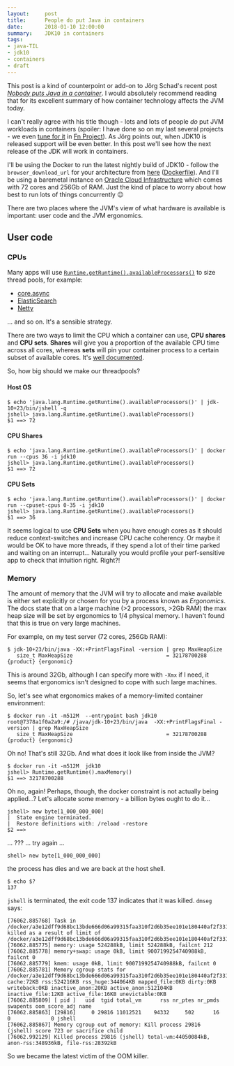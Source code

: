 ```yaml
---
layout:     post
title:      People do put Java in containers
date:       2018-01-10 12:00:00
summary:    JDK10 in containers
tags:
- java-TIL
- jdk10
- containers
- draft
---
```


This post is a kind of counterpoint or add-on to Jörg Schad's recent post [*Nobody puts Java in a container*](https://jaxenter.com/nobody-puts-java-container-139373.html). I would absolutely recommend reading that for its excellent summary of how container technology affects the JVM today.

I can't really agree with his title though - lots and lots of people *do* put JVM workloads in containers (spoiler: I have done so on my last several projects - we even [tune for it](https://github.com/fnproject/fdk-java/blob/master/runtime/Dockerfile-jdk9#L6-L18) in [Fn Project](http://fnproject.io)). As Jörg points out, when JDK10 is released support will be even better. In this post we'll see how the next release of the JDK will work in containers.

I'll be using the Docker to run the latest nightly build of JDK10 - follow the `browser_download_url` for your architecture from [here](https://github.com/AdoptOpenJDK/openjdk10-nightly/blob/master/latest_nightly.json) ([Dockerfile](https://gist.github.com/mjg123/cbdee8a9ecba76ec19853d0ac0269d3d)). And I'll be using a baremetal instance on [Oracle Cloud Infrastructure](https://cloud.oracle.com/en_US/infrastructure/compute) which comes with 72 cores and 256Gb of RAM. Just the kind of place to worry about how best to run lots of things concurrently 😉

There are two places where the JVM's view of what hardware is available is important: user code and the JVM ergonomics.

## User code

### CPUs

Many apps will use [`Runtime.getRuntime().availableProcessors()`](http://download.java.net/java/jdk10/docs/api/java/lang/Runtime.html#availableProcessors()) to size thread pools, for example:

  - [core.async](https://github.com/clojure/core.async/blob/d81acd/src/main/clojure/clojure/core/async/impl/concurrent.clj#L28-L30)
  - [ElasticSearch](https://github.com/clojure/core.async/blob/d81acd/src/main/clojure/clojure/core/async/impl/concurrent.clj#L28-L30)
  - [Netty](https://github.com/netty/netty/blob/98beb777f81f092aa0fddf49ed08b426b2c72f01/common/src/main/java/io/netty/util/NettyRuntime.java#L69)
  
  ... and so on. It's a sensible strategy.
  
There are two ways to limit the CPU which a container can use, **CPU shares** and **CPU sets**. **Shares** will give you a proportion of the available CPU time across all cores, whereas **sets** will pin your container process to a certain subset of available cores. It's [well documented](https://docs.docker.com/engine/reference/run/#cpu-period-constraint).

So, how big should we make our threadpools?

#### Host OS

```shell
$ echo 'java.lang.Runtime.getRuntime().availableProcessors()' | jdk-10+23/bin/jshell -q
jshell> java.lang.Runtime.getRuntime().availableProcessors()
$1 ==> 72
```

#### CPU Shares

```shell
$ echo 'java.lang.Runtime.getRuntime().availableProcessors()' | docker run --cpus 36 -i jdk10
jshell> java.lang.Runtime.getRuntime().availableProcessors()
$1 ==> 72
```

#### CPU Sets

```shell
$ echo 'java.lang.Runtime.getRuntime().availableProcessors()' | docker run --cpuset-cpus 0-35 -i jdk10
jshell> java.lang.Runtime.getRuntime().availableProcessors()
$1 ==> 36
```

It seems logical to use **CPU Sets** when you have enough cores as it should reduce context-switches and increase CPU cache coherency. Or maybe it would be OK to have more threads, if they spend a lot of their time parked and waiting on an interrupt... Naturally you would profile your perf-sensitive app to check that intuition right. Right?!

### Memory

The amount of memory that the JVM will try to allocate and make available is either set explicitly or chosen for you by a process known as *Ergonomics*. The docs state that on a large machine (>2 processors, >2Gb RAM) the max heap size will be set by ergonomics to 1/4 physical memory. I haven't found that this is true on very large machines.

For example, on my test server (72 cores, 256Gb RAM):

```shell
$ jdk-10+23/bin/java -XX:+PrintFlagsFinal -version | grep MaxHeapSize
   size_t MaxHeapSize                              = 32178700288                              {product} {ergonomic}

```

This is around 32Gb, although I can specify more with `-Xmx` if I need, it seems that ergonomics isn't designed to cope with such large machines.

So, let's see what ergonomics makes of a memory-limited container environment:

```
$ docker run -it -m512M  --entrypoint bash jdk10
root@7378a1f0a2a9:/# /java/jdk-10+23/bin/java  -XX:+PrintFlagsFinal -version | grep MaxHeapSize
   size_t MaxHeapSize                              = 32178700288                              {product} {ergonomic}
```

Oh no! That's still 32Gb. And what does it look like from inside the JVM?

```shell
$ docker run -it -m512M  jdk10
jshell> Runtime.getRuntime().maxMemory()
$1 ==> 32178700288
```

Oh no, again! Perhaps, though, the docker constraint is not actually being applied...? Let's allocate some memory - a billion bytes ought to do it...

```
jshell> new byte[1_000_000_000]
|  State engine terminated.
|  Restore definitions with: /reload -restore
$2 ==> 
```

... ??? ... try again ...

```
shell> new byte[1_000_000_000]
```

the process has dies and we are back at the host shell.

```
$ echo $?
137
```

`jshell` is terminated, the exit code 137 indicates that it was killed. `dmseg` says:

```
[76062.885768] Task in /docker/a3e12dff9d68bc13bde666d06a99315faa310f2d6b35ee101e180440af2f3315 killed as a result of limit of /docker/a3e12dff9d68bc13bde666d06a99315faa310f2d6b35ee101e180440af2f3315
[76062.885775] memory: usage 524288kB, limit 524288kB, failcnt 212
[76062.885778] memory+swap: usage 0kB, limit 9007199254740988kB, failcnt 0
[76062.885779] kmem: usage 0kB, limit 9007199254740988kB, failcnt 0
[76062.885781] Memory cgroup stats for /docker/a3e12dff9d68bc13bde666d06a99315faa310f2d6b35ee101e180440af2f3315: cache:72KB rss:524216KB rss_huge:344064KB mapped_file:0KB dirty:0KB writeback:0KB inactive_anon:20KB active_anon:512104KB inactive_file:12KB active_file:16KB unevictable:0KB
[76062.885809] [ pid ]   uid  tgid total_vm      rss nr_ptes nr_pmds swapents oom_score_adj name
[76062.885863] [29816]     0 29816 11012521    94332     502      16        0             0 jshell
[76062.885867] Memory cgroup out of memory: Kill process 29816 (jshell) score 723 or sacrifice child
[76062.992129] Killed process 29816 (jshell) total-vm:44050084kB, anon-rss:348936kB, file-rss:28392kB
```

So we became the latest victim of the OOM killer.



